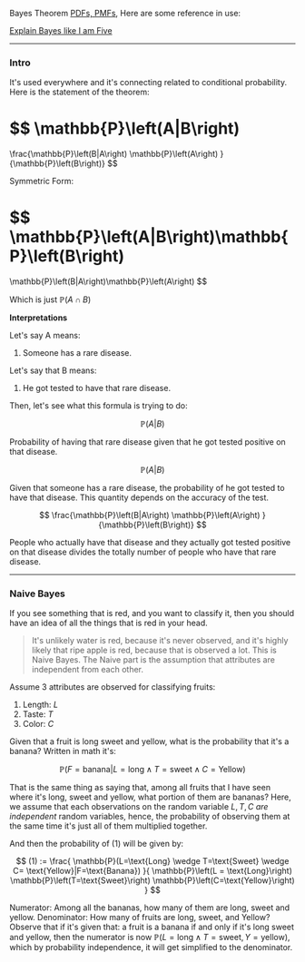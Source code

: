 Bayes Theorem
[PDFs, PMFs](PDFs,%20PMFs.md), 
Here are some reference in use: 

[Explain Bayes like I am Five](https://towardsdatascience.com/all-about-naive-bayes-8e13cef044cf)

---

### **Intro**

It's used everywhere and it's connecting related to conditional probability. Here is the statement of the theorem: 

$$
\mathbb{P}\left(A|B\right)
=
\frac{\mathbb{P}\left(B|A\right)
    \mathbb{P}\left(A\right)
}{\mathbb{P}\left(B\right)}
$$

Symmetric Form: 

$$
\mathbb{P}\left(A|B\right)\mathbb{P}\left(B\right)
=
\mathbb{P}\left(B|A\right)\mathbb{P}\left(A\right)
$$

Which is just $\mathbb{P}\left(A\cap B\right)$

**Interpretations** 

Let's say A means: 
1. Someone has a rare disease. 

Let's say that B means: 
1. He got tested to have that rare disease. 

Then, let's see what this formula is trying to do: 

$$
\mathbb{P}\left(A|B\right)
$$

Probability of having that rare disease given that he got tested positive on that disease. 

$$
\mathbb{P}\left(A|B\right)
$$

Given that someone has a rare disease, the probability of he got tested to have that disease. This quantity depends on the accuracy of the test.  

$$
\frac{\mathbb{P}\left(B|A\right)
    \mathbb{P}\left(A\right)
}{\mathbb{P}\left(B\right)}
$$

People who actually have that disease and they actually got tested positive on that disease divides the totally number of people who have that rare disease. 

---
### **Naive Bayes**

If you see something that is red, and you want to classify it, then you should have an idea of all the things that is red in your head. 

> It's unlikely water is red, because it's never observed, and it's highly likely that ripe apple is red, because that is observed a lot. This is Naive Bayes. The Naive part is the assumption that attributes are independent from each other. 

Assume 3 attributes are observed for classifying fruits: 
1. Length: $L$
2. Taste:  $T$ 
3. Color: $C$

Given that a fruit is long sweet and yellow, what is the probability that it's a banana? Written in math it's: 

$$
\mathbb{P}\left(F = \text{banana}
|
L = \text{long}\wedge T = \text{sweet} \wedge C = \text{Yellow}
\right)
\tag{1}
$$

That is the same thing as saying that, among all fruits that I have seen where it's long, sweet and yellow, what portion of them are bananas? Here, we assume that each observations on the random variable $L, T, C$ *are independent* random variables, hence, the probability of observing them at the same time it's just all of them multiplied together. 

And then the probability of (1) will be given by: 

$$
(1) :=
\frac{
    \mathbb{P}(L=\text{Long} \wedge T=\text{Sweet} \wedge C= \text{Yellow}|F=\text{Banana})
}{
    \mathbb{P}\left(L = \text{Long}\right)
    \mathbb{P}\left(T=\text{Sweet}\right)
    \mathbb{P}\left(C=\text{Yellow}\right)
}
$$

Numerator: Among all the bananas, how many of them are long, sweet and yellow. 
Denominator: How many of fruits are long, sweet, and Yellow? Observe that if it's given that: a fruit is a banana if and only if it's long sweet and yellow, then the numerator is now $\mathbb P(L=\text{long}\wedge T=\text{sweet}, Y=\text{yellow})$, which by probability independence, it will get simplified to the denominator. 



